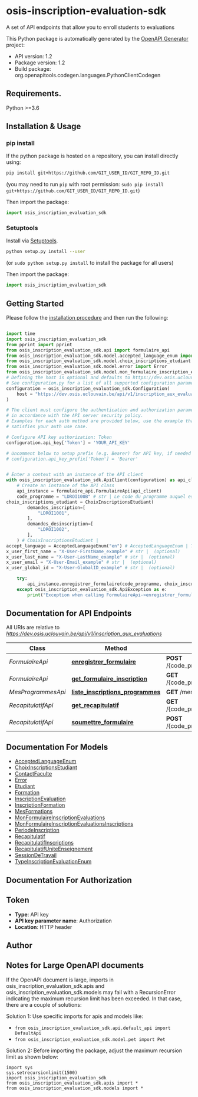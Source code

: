 # osis-inscription-evaluation-sdk
A set of API endpoints that allow you to enroll students to evaluations

This Python package is automatically generated by the [OpenAPI Generator](https://openapi-generator.tech) project:

- API version: 1.2
- Package version: 1.2
- Build package: org.openapitools.codegen.languages.PythonClientCodegen

## Requirements.

Python >=3.6

## Installation & Usage
### pip install

If the python package is hosted on a repository, you can install directly using:

```sh
pip install git+https://github.com/GIT_USER_ID/GIT_REPO_ID.git
```
(you may need to run `pip` with root permission: `sudo pip install git+https://github.com/GIT_USER_ID/GIT_REPO_ID.git`)

Then import the package:
```python
import osis_inscription_evaluation_sdk
```

### Setuptools

Install via [Setuptools](http://pypi.python.org/pypi/setuptools).

```sh
python setup.py install --user
```
(or `sudo python setup.py install` to install the package for all users)

Then import the package:
```python
import osis_inscription_evaluation_sdk
```

## Getting Started

Please follow the [installation procedure](#installation--usage) and then run the following:

```python

import time
import osis_inscription_evaluation_sdk
from pprint import pprint
from osis_inscription_evaluation_sdk.api import formulaire_api
from osis_inscription_evaluation_sdk.model.accepted_language_enum import AcceptedLanguageEnum
from osis_inscription_evaluation_sdk.model.choix_inscriptions_etudiant import ChoixInscriptionsEtudiant
from osis_inscription_evaluation_sdk.model.error import Error
from osis_inscription_evaluation_sdk.model.mon_formulaire_inscription_evaluations import MonFormulaireInscriptionEvaluations
# Defining the host is optional and defaults to https://dev.osis.uclouvain.be/api/v1/inscription_aux_evaluations
# See configuration.py for a list of all supported configuration parameters.
configuration = osis_inscription_evaluation_sdk.Configuration(
    host = "https://dev.osis.uclouvain.be/api/v1/inscription_aux_evaluations"
)

# The client must configure the authentication and authorization parameters
# in accordance with the API server security policy.
# Examples for each auth method are provided below, use the example that
# satisfies your auth use case.

# Configure API key authorization: Token
configuration.api_key['Token'] = 'YOUR_API_KEY'

# Uncomment below to setup prefix (e.g. Bearer) for API key, if needed
# configuration.api_key_prefix['Token'] = 'Bearer'


# Enter a context with an instance of the API client
with osis_inscription_evaluation_sdk.ApiClient(configuration) as api_client:
    # Create an instance of the API class
    api_instance = formulaire_api.FormulaireApi(api_client)
    code_programme = "LDROI100B" # str | Le code du programme auquel est inscrit l'étudiant
choix_inscriptions_etudiant = ChoixInscriptionsEtudiant(
        demandes_inscription=[
            "LDROI1001",
        ],
        demandes_desinscription=[
            "LDROI1002",
        ],
    ) # ChoixInscriptionsEtudiant | 
accept_language = AcceptedLanguageEnum("en") # AcceptedLanguageEnum | The header advertises which languages the client is able to understand, and which locale variant is preferred. (By languages, we mean natural languages, such as English, and not programming languages.)  (optional)
x_user_first_name = "X-User-FirstName_example" # str |  (optional)
x_user_last_name = "X-User-LastName_example" # str |  (optional)
x_user_email = "X-User-Email_example" # str |  (optional)
x_user_global_id = "X-User-GlobalID_example" # str |  (optional)

    try:
        api_instance.enregistrer_formulaire(code_programme, choix_inscriptions_etudiant, accept_language=accept_language, x_user_first_name=x_user_first_name, x_user_last_name=x_user_last_name, x_user_email=x_user_email, x_user_global_id=x_user_global_id)
    except osis_inscription_evaluation_sdk.ApiException as e:
        print("Exception when calling FormulaireApi->enregistrer_formulaire: %s\n" % e)
```

## Documentation for API Endpoints

All URIs are relative to *https://dev.osis.uclouvain.be/api/v1/inscription_aux_evaluations*

Class | Method | HTTP request | Description
------------ | ------------- | ------------- | -------------
*FormulaireApi* | [**enregistrer_formulaire**](docs/FormulaireApi.md#enregistrer_formulaire) | **POST** /{code_programme}/formulaire/ | 
*FormulaireApi* | [**get_formulaire_inscription**](docs/FormulaireApi.md#get_formulaire_inscription) | **GET** /{code_programme}/formulaire/ | 
*MesProgrammesApi* | [**liste_inscriptions_programmes**](docs/MesProgrammesApi.md#liste_inscriptions_programmes) | **GET** /mes_programmes/ | 
*RecapitulatifApi* | [**get_recapitulatif**](docs/RecapitulatifApi.md#get_recapitulatif) | **GET** /{code_programme}/recapitulatif/ | 
*RecapitulatifApi* | [**soumettre_formulaire**](docs/RecapitulatifApi.md#soumettre_formulaire) | **POST** /{code_programme}/recapitulatif/ | 


## Documentation For Models

 - [AcceptedLanguageEnum](docs/AcceptedLanguageEnum.md)
 - [ChoixInscriptionsEtudiant](docs/ChoixInscriptionsEtudiant.md)
 - [ContactFaculte](docs/ContactFaculte.md)
 - [Error](docs/Error.md)
 - [Etudiant](docs/Etudiant.md)
 - [Formation](docs/Formation.md)
 - [InscriptionEvaluation](docs/InscriptionEvaluation.md)
 - [InscriptionFormation](docs/InscriptionFormation.md)
 - [MesFormations](docs/MesFormations.md)
 - [MonFormulaireInscriptionEvaluations](docs/MonFormulaireInscriptionEvaluations.md)
 - [MonFormulaireInscriptionEvaluationsInscriptions](docs/MonFormulaireInscriptionEvaluationsInscriptions.md)
 - [PeriodeInscription](docs/PeriodeInscription.md)
 - [Recapitulatif](docs/Recapitulatif.md)
 - [RecapitulatifInscriptions](docs/RecapitulatifInscriptions.md)
 - [RecapitulatifUniteEnseignement](docs/RecapitulatifUniteEnseignement.md)
 - [SessionDeTravail](docs/SessionDeTravail.md)
 - [TypeInscriptionEvaluationEnum](docs/TypeInscriptionEvaluationEnum.md)


## Documentation For Authorization


## Token

- **Type**: API key
- **API key parameter name**: Authorization
- **Location**: HTTP header


## Author




## Notes for Large OpenAPI documents
If the OpenAPI document is large, imports in osis_inscription_evaluation_sdk.apis and osis_inscription_evaluation_sdk.models may fail with a
RecursionError indicating the maximum recursion limit has been exceeded. In that case, there are a couple of solutions:

Solution 1:
Use specific imports for apis and models like:
- `from osis_inscription_evaluation_sdk.api.default_api import DefaultApi`
- `from osis_inscription_evaluation_sdk.model.pet import Pet`

Solution 2:
Before importing the package, adjust the maximum recursion limit as shown below:
```
import sys
sys.setrecursionlimit(1500)
import osis_inscription_evaluation_sdk
from osis_inscription_evaluation_sdk.apis import *
from osis_inscription_evaluation_sdk.models import *
```

